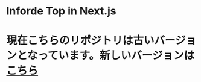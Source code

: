 # Inforde Top in Next.js

# 現在こちらのリポジトリは古いバージョンとなっています。新しいバージョンは [こちら](https://github.com/goshieta/Inforde-CDN)
